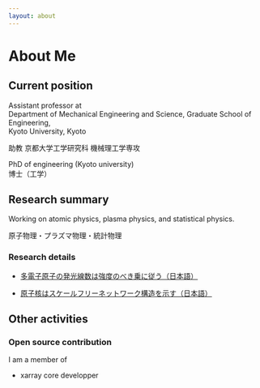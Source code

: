 ```yaml
---
layout: about 
---
```


# About Me

## Current position
Assistant professor at  
Department of Mechanical Engineering and Science, Graduate School of Engineering,  
Kyoto University, Kyoto  

助教 京都大学工学研究科 機械理工学専攻

PhD of engineering (Kyoto university)  
博士（工学）


## Research summary
Working on atomic physics, plasma physics, and statistical physics.

原子物理・プラズマ物理・統計物理

### Research details
- [多電子原子の発光線数は強度のべき乗に従う（日本語）](2021-02-25/Learners-law)

- [原子核はスケールフリーネットワーク構造を示す（日本語）](2021-03-13/nuclear-network)

## Other activities
### Open source contribution
I am a member of
- xarray core developper


